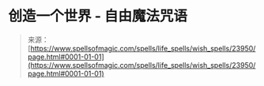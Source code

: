 <!--yml

category: 未分类

date: 2024-06-12 19:09:30

-->

# 创造一个世界 - 自由魔法咒语

> 来源：[https://www.spellsofmagic.com/spells/life_spells/wish_spells/23950/page.html#0001-01-01](https://www.spellsofmagic.com/spells/life_spells/wish_spells/23950/page.html#0001-01-01)
